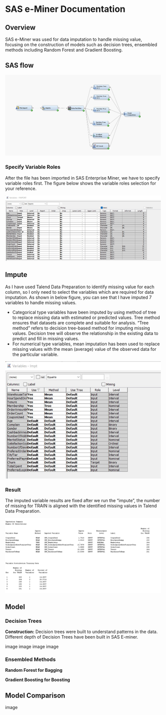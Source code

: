 # SAS e-Miner Documentation

## Overview
SAS e-Miner was used for data imputation to handle missing value, focusing on the construction of models such as decision trees, ensembled methods including Random Forest and Gradient Boosting.

## SAS flow

![Updated Image](https://github.com/sokqi918/WQD7005_AA1/blob/main/SAS%20Enterprise%20Miner/SAS%20flow.jpg)

### Specify Variable Roles
After the file has been imported in SAS Enterprise Miner, we have to specify variable roles first. The figure below shows the variable roles selection for your reference.

![Updated Image](https://github.com/sokqi918/WQD7005_AA1/blob/main/SAS%20Enterprise%20Miner/Variable%20role.jpg)

## Impute

As I have used Talend Data Preparation to identify missing value for each column, so I only need to select the variables which are required for data imputation. As shown in below figure, you can see that I have imputed 7 variables to handle missing values.
-	Categorical type variables have been imputed by using method of tree to replace missing data with estimated or predicted values. Tree method ensures that datasets are complete and suitable for analysis. “Tree method” refers to decision tree-based method for imputing missing values. Decision tree will observe the relationship in the existing data to predict and fill in missing values.
-	For numerical type variables, mean imputation has been used to replace missing values with the mean (average) value of the observed data for the particular variable.

![Updated Image](https://github.com/sokqi918/WQD7005_AA1/blob/main/SAS%20Enterprise%20Miner/Data%20Imputation.jpg)

### Result
The imputed variable results are fixed after we run the “impute”, the number of missing for TRAIN is aligned with the identified missing values in Talend Data Preparation.

![Updated Image](https://github.com/sokqi918/WQD7005_AA1/blob/main/SAS%20Enterprise%20Miner/Data%20Imputation%20result.jpg)

## Model

### Decision Trees
**Construction:** Decision trees were built to understand patterns in the data. Different depth of Decision Trees have been built in SAS E-miner.

image
image
image
image


### Ensembled Methods
**Random Forest for Bagging**

**Gradient Boosting for Boosting**


## Model Comparison

image
